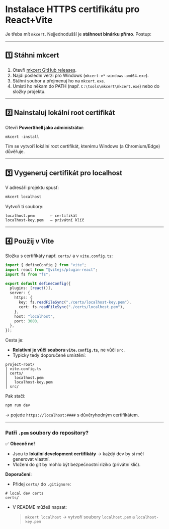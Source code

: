 # Instalace HTTPS certifikátu pro React+Vite

Je třeba mít `mkcert`. Nejjednodušší je **stáhnout binárku přímo**. Postup:

---

## 1️⃣ Stáhni mkcert

1. Otevři [mkcert GitHub releases](https://github.com/FiloSottile/mkcert/releases).
2. Najdi poslední verzi pro Windows (`mkcert-v*-windows-amd64.exe`).
3. Stáhni soubor a přejmenuj ho na `mkcert.exe`.
4. Umísti ho někam do PATH (např. `C:\tools\mkcert\mkcert.exe`) nebo do složky projektu.

---

## 2️⃣ Nainstaluj lokální root certifikát

Otevři **PowerShell jako administrátor**:

```powershell
mkcert -install
```

Tím se vytvoří lokální root certifikát, kterému Windows (a Chromium/Edge) důvěřuje.

---

## 3️⃣ Vygeneruj certifikát pro localhost

V adresáři projektu spusť:

```powershell
mkcert localhost
```

Vytvoří ti soubory:

```
localhost.pem       ← certifikát
localhost-key.pem   ← privátní klíč
```

---

## 4️⃣ Použij v Vite

Složku s certifikáty např. `certs/` a v `vite.config.ts`:

```ts
import { defineConfig } from "vite";
import react from "@vitejs/plugin-react";
import fs from "fs";

export default defineConfig({
  plugins: [react()],
  server: {
    https: {
      key: fs.readFileSync("./certs/localhost-key.pem"),
      cert: fs.readFileSync("./certs/localhost.pem"),
    },
    host: "localhost",
    port: 3000,
  },
});
```
Cesta je: 
* **Relativní je vůči souboru `vite.config.ts`**, ne vůči `src`.
* Typicky tedy doporučené umístění:

```
project-root/
│ vite.config.ts
│ certs/
│   localhost.pem
│   localhost-key.pem
│ src/
```

Pak stačí:

```powershell
npm run dev
```

→ pojede `https://localhost:####` s důvěryhodným certifikátem.

---

### Patří `.pem` soubory do repository?

✅ **Obecně ne!**

* Jsou to **lokální development certifikáty** → každý dev by si měl generovat vlastní.
* Vložení do git by mohlo být bezpečnostní riziko (privátní klíč).

**Doporučení:**

* Přidej `certs/` do `.gitignore`:

```
# local dev certs
certs/
```

* V README můžeš napsat:

  > `mkcert localhost` → vytvoří soubory `localhost.pem` a `localhost-key.pem`
